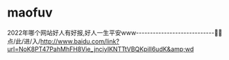 # maofuv
2022年哪个网站好人有好报,好人一生平安www----------------------------🍟🍟点/此/进/入/http://www.baidu.com/link?url=NoK8PT47PahMhFH8Vie_jnciyIKNTTtVBQKpill6udK&amp;wd
